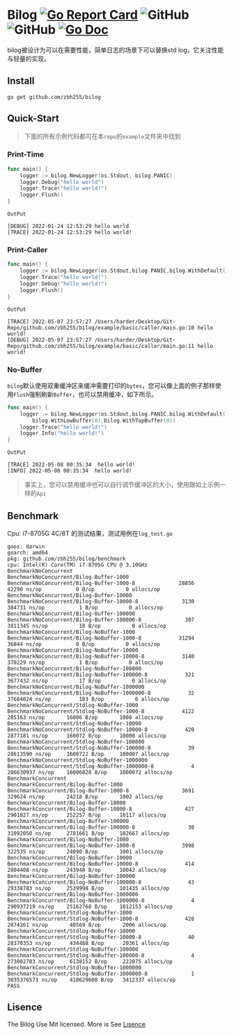 # Bilog [![Go Report Card](https://goreportcard.com/badge/github.com/zbh255/bilog)](https://goreportcard.com/report/github.com/zbh255/bilog) ![GitHub](https://img.shields.io/github/license/zbh255/bilog) ![GitHub](https://github.com/zbh255/bilog/actions/workflows/go.yml/badge.svg) [![Go Doc](https://pkg.go.dev/badge/github.com/zbh255/bilog?utm_source=godoc)](https://pkg.go.dev/github.com/zbh255/bilog)

bilog被设计为可以在需要性能，简单日志的场景下可以替换std log，它关注性能与轻量的实现。

## Install

```shell
go get github.com/zbh255/bilog
```

## Quick-Start

> 下面的所有示例代码都可在本`repo`的`example`文件夹中找到

### Print-Time

```go
func main() {
	logger := bilog.NewLogger(os.Stdout, bilog.PANIC)
	logger.Debug("hello world")
	logger.Trace("hello world!")
	logger.Flush()
}
```

`OutPut`

```shell
[DEBUG] 2022-01-24 12:53:29 hello world
[TRACE] 2022-01-24 12:53:29 hello world!
```

### Print-Caller

```go
func main() {
	logger := bilog.NewLogger(os.Stdout,bilog.PANIC,bilog.WithDefault(),bilog.WithCaller())
	logger.Trace("hello world!")
	logger.Debug("hello world!")
	logger.Flush()
}
```

`OutPut`

```shell
[TRACE] 2022-05-07 23:57:27 /Users/harder/Desktop/Git-Repo/github.com/zbh255/bilog/example/basic/caller/main.go:10 hello world!
[DEBUG] 2022-05-07 23:57:27 /Users/harder/Desktop/Git-Repo/github.com/zbh255/bilog/example/basic/caller/main.go:11 hello world!
```

### No-Buffer

`bilog`默认使用双重缓冲区来缓冲需要打印的`bytes`，您可以像上面的例子那样使用`Flush`强制刷新`Buffer`，也可以禁用缓冲，如下所示。

```go
func main() {
	logger := bilog.NewLogger(os.Stdout,bilog.PANIC,bilog.WithDefault(),
		bilog.WithLowBuffer(0),bilog.WithTopBuffer(0))
	logger.Trace("hello world!")
	logger.Info("hello world!")
}
```

`OutPut`

```shell
[TRACE] 2022-05-08 00:35:34  hello world!
[INFO] 2022-05-08 00:35:34  hello world!
```

> 事实上，您可以禁用缓冲也可以自行调节缓冲区的大小，使用跟如上示例一样的`Api`

## Benchmark

Cpu: i7-8705G 4C/8T 的测试结果，测试用例在`log_test.go`

```shell
goos: darwin
goarch: amd64
pkg: github.com/zbh255/bilog/benchmark
cpu: Intel(R) Core(TM) i7-8705G CPU @ 3.10GHz
BenchmarkNoConcurrent
BenchmarkNoConcurrent/Bilog-Buffer-1000
BenchmarkNoConcurrent/Bilog-Buffer-1000-8         	   28856	     42290 ns/op	       0 B/op	       0 allocs/op
BenchmarkNoConcurrent/Bilog-Buffer-10000
BenchmarkNoConcurrent/Bilog-Buffer-10000-8        	    3130	    384731 ns/op	       1 B/op	       0 allocs/op
BenchmarkNoConcurrent/Bilog-Buffer-100000
BenchmarkNoConcurrent/Bilog-Buffer-100000-8       	     307	   3811345 ns/op	      18 B/op	       0 allocs/op
BenchmarkNoConcurrent/Bilog-NoBuffer-1000
BenchmarkNoConcurrent/Bilog-NoBuffer-1000-8       	   31294	     36844 ns/op	       0 B/op	       0 allocs/op
BenchmarkNoConcurrent/Bilog-NoBuffer-10000
BenchmarkNoConcurrent/Bilog-NoBuffer-10000-8      	    3140	    370229 ns/op	       1 B/op	       0 allocs/op
BenchmarkNoConcurrent/Bilog-NoBuffer-100000
BenchmarkNoConcurrent/Bilog-NoBuffer-100000-8     	     321	   3677432 ns/op	      17 B/op	       0 allocs/op
BenchmarkNoConcurrent/Bilog-NoBuffer-1000000
BenchmarkNoConcurrent/Bilog-NoBuffer-1000000-8    	      32	  37684024 ns/op	     183 B/op	       6 allocs/op
BenchmarkNoConcurrent/Stdlog-NoBuffer-1000
BenchmarkNoConcurrent/Stdlog-NoBuffer-1000-8      	    4122	    285163 ns/op	   16006 B/op	    1000 allocs/op
BenchmarkNoConcurrent/Stdlog-NoBuffer-10000
BenchmarkNoConcurrent/Stdlog-NoBuffer-10000-8     	     420	   2877181 ns/op	  160072 B/op	   10000 allocs/op
BenchmarkNoConcurrent/Stdlog-NoBuffer-100000
BenchmarkNoConcurrent/Stdlog-NoBuffer-100000-8    	      39	  28613590 ns/op	 1600722 B/op	  100007 allocs/op
BenchmarkNoConcurrent/Stdlog-NoBuffer-1000000
BenchmarkNoConcurrent/Stdlog-NoBuffer-1000000-8   	       4	 286630937 ns/op	16006828 B/op	 1000072 allocs/op
BenchmarkConcurrent
BenchmarkConcurrent/Bilog-Buffer-1000
BenchmarkConcurrent/Bilog-Buffer-1000-8           	    3691	    329624 ns/op	   24218 B/op	    1002 allocs/op
BenchmarkConcurrent/Bilog-Buffer-10000
BenchmarkConcurrent/Bilog-Buffer-10000-8          	     427	   2901827 ns/op	  252257 B/op	   10117 allocs/op
BenchmarkConcurrent/Bilog-Buffer-100000
BenchmarkConcurrent/Bilog-Buffer-100000-8         	      38	  31092050 ns/op	 2781661 B/op	  102667 allocs/op
BenchmarkConcurrent/Bilog-NoBuffer-1000
BenchmarkConcurrent/Bilog-NoBuffer-1000-8         	    3998	    322535 ns/op	   24090 B/op	    1001 allocs/op
BenchmarkConcurrent/Bilog-NoBuffer-10000
BenchmarkConcurrent/Bilog-NoBuffer-10000-8        	     414	   2804408 ns/op	  243948 B/op	   10042 allocs/op
BenchmarkConcurrent/Bilog-NoBuffer-100000
BenchmarkConcurrent/Bilog-NoBuffer-100000-8       	      43	  29338783 ns/op	 2539998 B/op	  101435 allocs/op
BenchmarkConcurrent/Bilog-NoBuffer-1000000
BenchmarkConcurrent/Bilog-NoBuffer-1000000-8      	       4	 290937219 ns/op	25162768 B/op	 1012153 allocs/op
BenchmarkConcurrent/Stdlog-NoBuffer-1000
BenchmarkConcurrent/Stdlog-NoBuffer-1000-8        	     428	   2874261 ns/op	   40569 B/op	    2006 allocs/op
BenchmarkConcurrent/Stdlog-NoBuffer-10000
BenchmarkConcurrent/Stdlog-NoBuffer-10000-8       	      40	  28370353 ns/op	  434488 B/op	   20361 allocs/op
BenchmarkConcurrent/Stdlog-NoBuffer-100000
BenchmarkConcurrent/Stdlog-NoBuffer-100000-8      	       4	 273002783 ns/op	 6138152 B/op	  222075 allocs/op
BenchmarkConcurrent/Stdlog-NoBuffer-1000000
BenchmarkConcurrent/Stdlog-NoBuffer-1000000-8     	       1	3035376571 ns/op	418629608 B/op	 3412337 allocs/op
PASS
```

## Lisence

The Bilog Use Mit licensed. More is See [Lisence](https://github.com/zbh255/bilog/blob/main/LICENSE)

